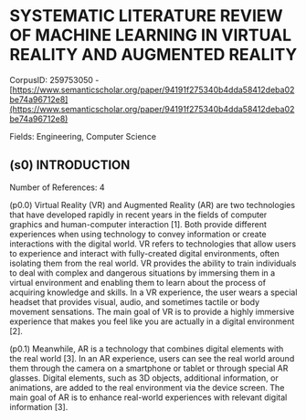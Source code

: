 # SYSTEMATIC LITERATURE REVIEW OF MACHINE LEARNING IN VIRTUAL REALITY AND AUGMENTED REALITY

CorpusID: 259753050 - [https://www.semanticscholar.org/paper/94191f275340b4dda58412deba02be74a96712e8](https://www.semanticscholar.org/paper/94191f275340b4dda58412deba02be74a96712e8)

Fields: Engineering, Computer Science

## (s0) INTRODUCTION
Number of References: 4

(p0.0) Virtual Reality (VR) and Augmented Reality (AR) are two technologies that have developed rapidly in recent years in the fields of computer graphics and human-computer interaction [1]. Both provide different experiences when using technology to convey information or create interactions with the digital world. VR refers to technologies that allow users to experience and interact with fully-created digital environments, often isolating them from the real world. VR provides the ability to train individuals to deal with complex and dangerous situations by immersing them in a virtual environment and enabling them to learn about the process of acquiring knowledge and skills. In a VR experience, the user wears a special headset that provides visual, audio, and sometimes tactile or body movement sensations. The main goal of VR is to provide a highly immersive experience that makes you feel like you are actually in a digital environment [2].

(p0.1) Meanwhile, AR is a technology that combines digital elements with the real world [3]. In an AR experience, users can see the real world around them through the camera on a smartphone or tablet or through special AR glasses. Digital elements, such as 3D objects, additional information, or animations, are added to the real environment via the device screen. The main goal of AR is to enhance real-world experiences with relevant digital information [3].
